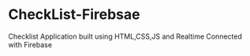 # CheckList-Firebsae
Checklist Application built using HTML,CSS,JS and Realtime Connected with Firebase
